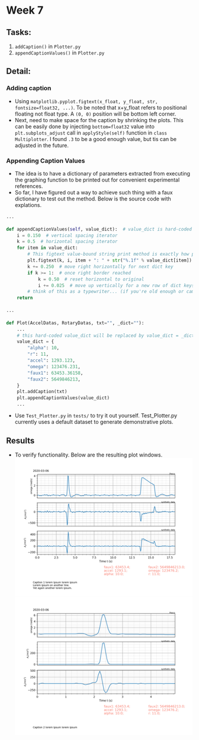 # Week 7

## Tasks:

1. `addCaption()` in `Plotter.py`
2. `appendCaptionValues()` in `Plotter.py`

## Detail:
### Adding caption
- Using `matplotlib.pyplot.figtext(x_float, y_float, str, fontsize=float32, ...)`. To be noted that x+y_float refers to positional floating not float type. A `(0, 0)` position will be bottom left corner.
- Next, need to make space for the caption by shrinking the plots. This can be easily done by injecting `bottom=float32` value into `plt.subplots_adjust` call in  `applyStyle(self)` function in `class Multiplotter`. I found `.3` to be a good enough value, but tis can be adjusted in the future.

### Appending Caption Values
- The idea is to have a dictionary of parameters extracted from executing the graphing function to be printed out for convenient experimental references.
- So far, I have figured out a way to achieve such thing with a faux dictionary to test out the method. Below is the source code with explations.
```python
...

def appendCaptionValues(self, value_dict):  # value_dict is hard-coded for the moment
    i = 0.150  # vertical spacing iterator
    k = 0.5  # horizontal spacing iterator
    for item in value_dict:
        # This figtext value-bound string print method is exactly how print in python2.7 works. Other than that, just a simple figtext() function.
        plt.figtext(k, i, item + ": " + str("%.1f" % value_dict[item]) + ";", color='salmon', fontsize="large")
        k += 0.250  # move right horizontally for next dict key
        if k >= 1:  # once right border reached
            k = 0.50  # reset horizontal to original 
            i += 0.025  # move up vertically for a new row of dict keys.
        # think of this as a typewriter... (if you're old enough or came from a country that's 5-10 years behind in modern technology).
    return

...

def Plot(AccelDatas, RotaryDatas, txt="", _dict=""):
    ...
    # this hard-coded value_dict will be replaced by value_dict = _dict once we have found out how to extract the parameter values.
    value_dict = {
        "alpha": 10,
        "r": 11,
        "accel": 1293.123,
        "omega": 123476.231,
        "faux1": 63453.36158,
        "faux2": 5649846213,
    }
    plt.addCaption(txt)
    plt.appendCaptionValues(value_dict)
    ...

```

- Use `Test_Plotter.py` in `tests/` to try it out yourself. Test_Plotter.py currently uses a default dataset to generate demonstrative plots. 

## Results
- To verify functionality. Below are the resulting plot windows.
![Caption With Plotter](img/plotter-caption.png)
![Caption With Plotter](img/plotter-caption-1.png)